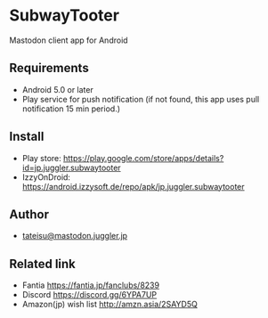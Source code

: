 # SubwayTooter
Mastodon client app for Android

## Requirements
- Android 5.0 or later
- Play service for push notification (if not found, this app uses pull notification 15 min period.)

## Install
- Play store: https://play.google.com/store/apps/details?id=jp.juggler.subwaytooter
- IzzyOnDroid: https://android.izzysoft.de/repo/apk/jp.juggler.subwaytooter

## Author
<ul>
<li><a href="https://mastodon.juggler.jp/@tateisu" rel="me">tateisu@mastodon.juggler.jp</a></li>
</ul>

## Related link
- Fantia https://fantia.jp/fanclubs/8239
- Discord https://discord.gg/6YPA7UP
- Amazon(jp) wish list http://amzn.asia/2SAYD5Q
